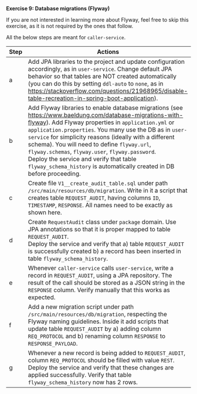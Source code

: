 **Exercise 9: Database migrations (Flyway)**

If you are not interested in learning more about Flyway, feel free to skip this exercise, as it is not required by the ones that follow.

All the below steps are meant for `caller-service`.

| Step | Actions                                                                                                                                                                                                                                                                                                                                                                                                                                                                                                         |
|------|-----------------------------------------------------------------------------------------------------------------------------------------------------------------------------------------------------------------------------------------------------------------------------------------------------------------------------------------------------------------------------------------------------------------------------------------------------------------------------------------------------------------|
| a    | Add JPA libraries to the project and update configuration accordingly, as in `user-service`. Change default JPA behavior so that tables are NOT created automatically (you can do this by setting `ddl-auto` to `none`, as in https://stackoverflow.com/questions/21968965/disable-table-recreation-in-spring-boot-application).                                                                                                                                                                                |
| b    | Add Flyway libraries to enable database migrations (see https://www.baeldung.com/database-migrations-with-flyway). Add Flyway properties in `application.yml` or `application.properties`. You many use the DB as in `user-service` for simplicity reasons (ideally with a different schema). You will need to define `flyway.url`, `flyway.schemas`, `flyway.user`, `flyway.password`. <br/>Deploy the service and verify that table `flyway_schema_history` is automatically created in DB before proceeding. |
| c    | Create file `V1__create_audit_table.sql` under path `/src/main/resources/db/migration`. Write in it a script that creates table `REQUEST_AUDIT`, having columns `ID`, `TIMESTAMP`, `RESPONSE`. All names need to be exactly as shown here.                                                                                                                                                                                                                                                                      |
| d    | Create `RequestAudit` class under `package` domain. Use JPA annotations so that it is proper mapped to table `REQUEST_AUDIT`. <br/>Deploy the service and verify that a) table `REQUEST_AUDIT` is successfully created b) a record has been inserted in table `flyway_schema_history`.                                                                                                                                                                                                                          |
| e    | Whenever `caller-service` calls `user-service`, write a record in `REQUEST_AUDIT`, using a JPA repository. The result of the call should be stored as a JSON string in the `RESPONSE` column. Verify manually that this works as expected.                                                                                                                                                                                                                                                                      |
| f    | Add a new migration script under path `/src/main/resources/db/migration`, respecting the Flyway naming guidelines. Inside it add scripts that update table `REQUEST_AUDIT` by a) adding column `REQ_PROTOCOL` and b) renaming column `RESPONSE` to `RESPONSE_PAYLOAD`.                                                                                                                                                                                                                                          |          
| g    | Whenever a new record is being added to `REQUEST_AUDIT`, column `REQ_PROTOCOL` should be filled with value `REST`. Deploy the service and verify that these changes are applied successfully. Verify that table `flyway_schema_history` now has 2 rows.                                                                                                                                                                                                                                                         |

